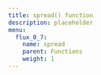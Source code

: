 ```yaml
---
title: spread() function
description: placeholder
menu:
  flux_0_7:
    name: spread
    parent: Functions
    weight: 1
---
```

